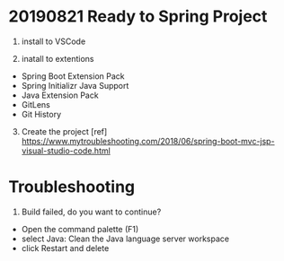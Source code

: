 # 20190821 Ready to Spring Project
1. install to VSCode

2. inatall to extentions
  - Spring Boot Extension Pack
  - Spring Initializr Java Support
  - Java Extension Pack
  - GitLens
  - Git History

3. Create the project
 [ref] https://www.mytroubleshooting.com/2018/06/spring-boot-mvc-jsp-visual-studio-code.html






# Troubleshooting
1. Build failed, do you want to continue?
 - Open the command palette (F1)
 - select Java: Clean the Java language server workspace
 - click Restart and delete

